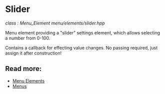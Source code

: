 # Slider
*class : Menu_Element*
*menu/elements/slider.hpp*

Menu element providing a "slider" settings element, which allows selecting a number from 0-100.

Contains a callback for effecting value changes. No passing required, just assign it after construction!

## Read more:
- [Menu Elements](elements.md)
- [Menus](../menu.md)
